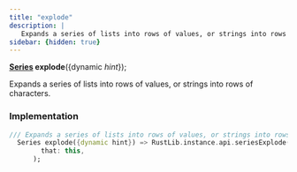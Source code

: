 ```yaml
---
title: "explode"
description: |
   Expands a series of lists into rows of values, or strings into rows of characters.
sidebar: {hidden: true}
---
```

<span class="dart-code"><strong>[Series] explode</strong>({<span class="nobr">dynamic <i>hint</i></span>});</span>

 Expands a series of lists into rows of values, or strings into rows of characters.
### Implementation
```dart
/// Expands a series of lists into rows of values, or strings into rows of characters.
  Series explode({dynamic hint}) => RustLib.instance.api.seriesExplode(
        that: this,
      );
```

[Series]: /reference/classes/series/
